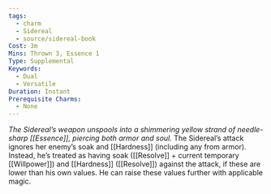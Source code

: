 ```yaml
---
tags:
  - charm
  - Sidereal
  - source/sidereal-book
Cost: 3m
Mins: Thrown 3, Essence 1
Type: Supplemental
Keywords:
  - Dual
  - Versatile
Duration: Instant
Prerequisite Charms:
  - None
---
```

*The Sidereal’s weapon unspools into a shimmering yellow strand of needle-sharp [[Essence]], piercing both armor and soul.*
The Sidereal’s attack ignores her enemy’s soak and [[Hardness]] (including any from armor). Instead, he’s treated as having soak ([[Resolve]] + current temporary [[Willpower]]) and [[Hardness]] ([[Resolve]]) against the attack, if these are lower than his own values. He can raise these values further with applicable magic.